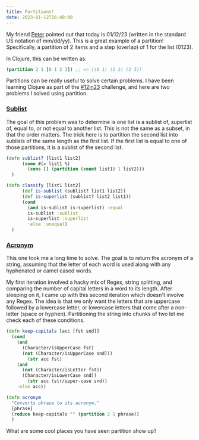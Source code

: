 ```yaml
---
title: Partitions!
date: 2023-01-12T16:40:00
---
```


My friend [Peter](https://github.com/plpullen) pointed out that today is 01/12/23 (written in the standard US notation of mm/dd/yy). This is a great example of a partition! Specifically, a partition of 2 items and a step (overlap) of 1 for the list (0123).

In Clojure, this can be written as:
```clojure
(partition 2 1 [0 1 2 3]) ;; => ((0 1) (1 2) (2 3))
```

Partitions can be really useful to solve certain problems. I have been learning Clojure as part of the [#12in23](https://exercism.org/challenges/12in23) challenge, and here are two problems I solved using partition.

### [Sublist](https://exercism.org/tracks/clojure/exercises/sublist)
The goal of this problem was to determine is one list is a sublist of, superlist of, equal to, or not equal to another list. This is not the same as a subset, in that the order matters. The trick here is to partition the second list into sublists of the same length as the first list. If the first list is equal to one of those partitions, it is a sublist of the second list.
```clojure
(defn sublist? [list1 list2]
      (some #(= list1 %)
        (cons [] (partition (count list1) 1 list2)))
  )

(defn classify [list1 list2]
      (def is-sublist (sublist? list1 list2))
      (def is-superlist (sublist? list2 list1))
      (cond
        (and is-sublist is-superlist) :equal
        is-sublist :sublist
        is-superlist :superlist
        :else :unequal)
  )
```

### [Acronym](https://exercism.org/tracks/clojure/exercises/acronym)
This one took me a long time to solve. The goal is to return the acronym of a string, assuming that the letter of each word is used along with any hyphenated or camel cased words.

My first iteration involved a hacky mix of Regex, string splitting, and comparing the number of capital letters in a word to its length. After sleeping on it, I came up with this second iteration which doesn't involve any Regex. The idea is that we only want the letters that are uppercase followed by a lowercase letter, or lowercase letters that come after a non-letter (space or hyphen). Partitioning the string into chunks of two let me check each of these conditions.
```clojure
(defn keep-capitals [acc [fst snd]]
  (cond
    (and
      (Character/isUpperCase fst)
      (not (Character/isUpperCase snd)))
        (str acc fst) 
    (and
      (not (Character/isLetter fst))
      (Character/isLowerCase snd))
        (str acc (str/upper-case snd))
    :else acc))

(defn acronym
  "Converts phrase to its acronym."
  [phrase]
  (reduce keep-capitals "" (partition 2 1 phrase))
  )
```

What are some cool places you have seen partition show up?
